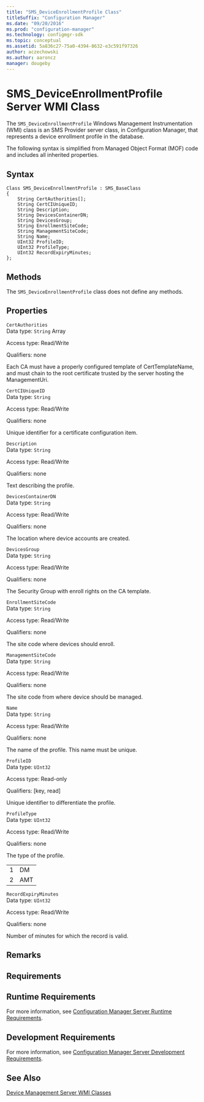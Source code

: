 ```yaml
---
title: "SMS_DeviceEnrollmentProfile Class"
titleSuffix: "Configuration Manager"
ms.date: "09/20/2016"
ms.prod: "configuration-manager"
ms.technology: configmgr-sdk
ms.topic: conceptual
ms.assetid: 5a836c27-75a0-4394-8632-e3c591f97326
author: aczechowski
ms.author: aaroncz
manager: dougeby
---
```

# SMS_DeviceEnrollmentProfile Server WMI Class
The `SMS_DeviceEnrollmentProfile` Windows Management Instrumentation (WMI) class is an SMS Provider server class, in Configuration Manager, that represents a device enrollment profile in the database.  

 The following syntax is simplified from Managed Object Format (MOF) code and includes all inherited properties.  

## Syntax  

```  
Class SMS_DeviceEnrollmentProfile : SMS_BaseClass  
{  
    String CertAuthorities[];  
    String CertCIUniqueID;  
    String Description;  
    String DevicesContainerDN;  
    String DevicesGroup;  
    String EnrollmentSiteCode;  
    String ManagementSiteCode;  
    String Name;  
    UInt32 ProfileID;  
    UInt32 ProfileType;  
    UInt32 RecordExpiryMinutes;  
};  
```  

## Methods  
 The `SMS_DeviceEnrollmentProfile` class does not define any methods.  

## Properties  
 `CertAuthorities`  
 Data type: `String` Array  

 Access type: Read/Write  

 Qualifiers: none  

 Each CA must have a properly configured template of CertTemplateName, and must chain to the root certificate trusted by the server hosting the ManagementUri.  

 `CertCIUniqueID`  
 Data type: `String`  

 Access type: Read/Write  

 Qualifiers: none  

 Unique identifier for a certificate configuration item.  

 `Description`  
 Data type: `String`  

 Access type: Read/Write  

 Qualifiers: none  

 Text describing the profile.  

 `DevicesContainerDN`  
 Data type: `String`  

 Access type: Read/Write  

 Qualifiers: none  

 The location where device accounts are created.  

 `DevicesGroup`  
 Data type: `String`  

 Access type: Read/Write  

 Qualifiers: none  

 The Security Group with enroll rights on the CA template.  

 `EnrollmentSiteCode`  
 Data type: `String`  

 Access type: Read/Write  

 Qualifiers: none  

 The site code where devices should enroll.  

 `ManagementSiteCode`  
 Data type: `String`  

 Access type: Read/Write  

 Qualifiers: none  

 The site code from where device should be managed.  

 `Name`  
 Data type: `String`  

 Access type: Read/Write  

 Qualifiers: none  

 The name of the profile. This name must be unique.  

 `ProfileID`  
 Data type: `UInt32`  

 Access type: Read-only  

 Qualifiers: [key, read]  

 Unique identifier to differentiate the profile.  

 `ProfileType`  
 Data type: `UInt32`  

 Access type: Read/Write  

 Qualifiers: none  

 The type of the profile.  

|||  
|-|-|  
|1|DM|  
|2|AMT|  

 `RecordExpiryMinutes`  
 Data type: `UInt32`  

 Access type: Read/Write  

 Qualifiers: none  

 Number of minutes for which the record is valid.  

## Remarks  

## Requirements  

## Runtime Requirements  
 For more information, see [Configuration Manager Server Runtime Requirements](../../../develop/core/reqs/server-runtime-requirements.md).  

## Development Requirements  
 For more information, see [Configuration Manager Server Development Requirements](../../../develop/core/reqs/server-development-requirements.md).  

## See Also  
 [Device Management Server WMI Classes](../../../develop/reference/mdm/device-management-server-wmi-classes.md)
